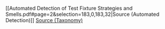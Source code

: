 [[Automated Detection of Test Fixture Strategies and Smells.pdf#page=2&selection=183,0,183,32|Source (Automated Detection)]]
[Source (Taxonomy)](https://www.tusharma.in/smells/LCTM.html)
